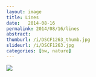```yaml
---
layout: image
title: Lines
date:   2014-08-16
permalink: 2014/08/16/lines
abstract: 
thumburl: /i/DSCF1263_thumb.jpg
slideurl: /i/DSCF1263.jpg
categories: [bw, nature]
---
```

![]({{site.url}}/i/DSCF1263.jpg)

